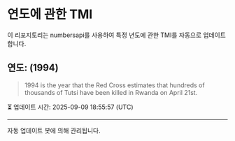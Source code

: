 
# 연도에 관한 TMI

이 리포지토리는 numbersapi를 사용하여 특정 년도에 관한 TMI를 자동으로 업데이트합니다.

## 연도: (1994)
> 1994 is the year that the Red Cross estimates that hundreds of thousands of Tutsi have been killed in Rwanda on April 21st.

⏳ 업데이트 시간: 2025-09-09 18:55:57 (UTC)

---
자동 업데이트 봇에 의해 관리됩니다.
